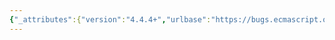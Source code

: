 ```yaml
---
{"_attributes":{"version":"4.4.4+","urlbase":"https://bugs.ecmascript.org/","maintainer":"dherman@mozilla.com"},"bug":{"bug_id":1465,"creation_ts":"2013-05-02 10:56:00 -0700","short_desc":"accounts requiring group membership changes to allow attachment review","delta_ts":"2013-05-02 10:56:02 -0700","product":"TC39 Infrastructure","component":"bugzilla","version":"unspecified","rep_platform":"All","op_sys":"All","bug_status":"CONFIRMED","priority":"Normal","bug_severity":"major","everconfirmed":true,"reporter":{"uid":"trbaker","name":"Trevor Baker"},"assigned_to":{"uid":"dherman","name":"Dave Herman"},"long_desc":[{"commentid":3702,"comment_count":0,"who":{"uid":"trbaker","name":"Trevor Baker"},"bug_when":"2013-05-02 10:56:02 -0700","thetext":"Presuming this bz instance is configured similarly to bmo, please grant the following Adobe accounts canconfirm and editbugs group membership.\n\ntrbaker at adobe.com\nbrbaker at adobe.com\ndschaffe at adobe.com\nprsriniv at adobe.com\nbsahlas at adobe.com\nerat at adobe.com\n\nThe accounts are not able to request attachment reviews nor presumably confirm issues."}]}}
---
```

